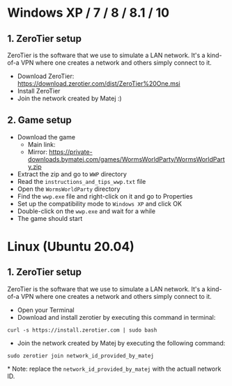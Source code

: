# Windows XP / 7 / 8 / 8.1 / 10

## 1. ZeroTier setup
ZeroTier is the software that we use to simulate a LAN network. It's a kind-of-a VPN where one creates a network and others simply connect to it.  
- Download ZeroTier: https://download.zerotier.com/dist/ZeroTier%20One.msi
- Install ZeroTier
- Join the network created by Matej :)

## 2. Game setup
- Download the game
  - Main link: 
  - Mirror: https://private-downloads.bymatej.com/games/WormsWorldParty/WormsWorldParty.zip
- Extract the zip and go to `WWP` directory
- Read the `instructions_and_tips_wwp.txt` file
- Open the `WormsWorldParty` directory
- Find the `wwp.exe` file and right-click on it and go to Properties
- Set up the compatibility mode to `Windows XP` and click OK
- Double-click on the `wwp.exe` and wait for a while
- The game should start

# Linux (Ubuntu 20.04)
## 1. ZeroTier setup
ZeroTier is the software that we use to simulate a LAN network. It's a kind-of-a VPN where one creates a network and others simply connect to it.  
- Open your Terminal
- Download and install zerotier by executing this command in terminal:  
```
curl -s https://install.zerotier.com | sudo bash
```
- Join the network created by Matej by executing the following command:  
```
sudo zerotier join network_id_provided_by_matej
```
\* Note: replace the  `network_id_provided_by_matej` with the actuall network ID.

